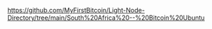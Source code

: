 https://github.com/MyFirstBitcoin/Light-Node-Directory/tree/main/South%20Africa%20--%20Bitcoin%20Ubuntu
